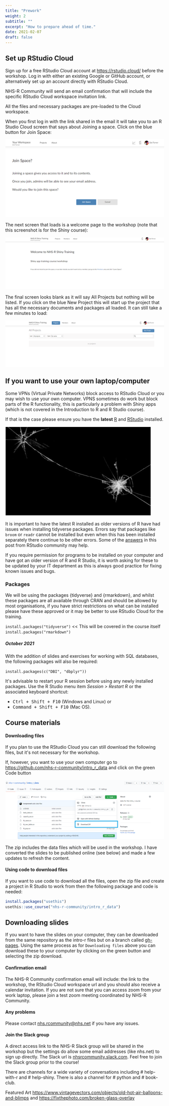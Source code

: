 ```yaml
---
title: "Prework"
weight: 2
subtitle: ""
excerpt: "How to prepare ahead of time."
date: 2021-02-07
draft: false
---
```


## Set up RStudio Cloud

Sign up for a free RStudio Cloud account at https://rstudio.cloud/ before the workshop. Log in with either an existing Google or GitHub account, or alternatively set up an account directly with RStudio Cloud.

NHS-R Community will send an email confirmation that will include the specific RStudio Cloud workspace invitation link. 

All the files and necessary packages are pre-loaded to the Cloud workspace.

When you first log in with the link shared in the email it will take you to an R Studio Cloud screen that says about Joining a space. Click on the blue button for Join Space:

![Screenshot of the workspace view in R Studio Cloud](rstudio-cloud.PNG)

The next screen that loads is a welcome page to the workshop (note that this screenshot is for the Shiny course):

![Screenshot of the welcome page after Join Space has been selected](welcome-to-workspace.PNG)

The final screen looks blank as it will say All Projects but nothing will be listed. If you click on the blue New Project this will start up the project that has all the necessary documents and packages all loaded. It can still take a few minutes to load:

![Screenshot of the Projects page which will be empty](project.PNG)

## If you want to use your own laptop/computer

Some VPNs (Virtual Private Networks) block access to RStudio Cloud or you may wish to use your own computer. VPNS sometimes do work but block parts of the R functionality, this is particularly a problem with Shiny apps (which is not covered in the Introduction to R and R Studio course).

If that is the case please ensure you have the **latest** [R](https://www.r-project.org/) and [RStudio](https://rstudio.com/products/rstudio/download/) installed. 

![A screenshot of a broken screen of smashed glass](broken.PNG)

It is important to have the latest R installed as older versions of R have had issues when installing tidyverse packages. Errors say that packages like `broom` or `readr` cannot be installed but even when this has been installed separately there continue to be other errors. Some of the [answers](https://community.rstudio.com/t/having-trouble-installing-and-loading-tidyverse-readr-no-hms-package/11268/7) in this post from RStudio community may help. 

If you require permission for programs to be installed on your computer and have got an older version of R and R Studio, it is worth asking for these to be updated by your IT department as this is always good practice for fixing known issues and bugs. 

### Packages

We will be using the packages {tidyverse} and {rmarkdown}, and whilst these packages are all available through CRAN and should be allowed by most organisations, if you have strict restrictions on what can be installed please have these approved or it may be better to use RStudio Cloud for the training.

`install.packages("tidyverse")` << This will be covered in the course itself
`install.packages("rmarkdown")`

##### October 2021

With the addition of slides and exercises for working with SQL databases, the following packages will also be required:

`install.packages(c("DBI", "dbplyr"))`


It's advisable to restart your R session before using any newly installed packages. Use the R Studio menu item *Session > Restart R* or the associated keyboard shortcut:

+ <kbd>Ctrl + Shift + F10</kbd> (Windows and Linux) or
+ <kbd>Command + Shift + F10</kbd> (Mac OS). 

## Course materials

#### Downloading files

If you plan to use the RStudio Cloud you can still download the following files, but it's not necessary for the workshop. 

If, however, you want to use your own computer go to https://github.com/nhs-r-community/intro_r_data and click on the green <kdb>Code</kbd> button

  ![Screenshot of the GitHub download files page with the selection from the dropdown of Download zip highlighted](github-download-files.PNG)
  
The zip includes the data files which will be used in the workshop. I have converted the slides to be published online (see below) and made a few updates to refresh the content. 

#### Using code to download files

If you want to use code to download all the files, open the zip file and create a project in R Studio to work from then the following package and code is needed:
  
``` r
install.packages("usethis")
usethis::use_course("nhs-r-community/intro_r_data")
```

## Downloading slides

If you want to have the slides on your computer, they can be downloaded from the same repository as the intro-r files but on a branch called [gh-pages](https://github.com/nhs-r-community/intro_r/tree/gh-pages). Using the same process as for `Downloading files` above you can download these to your computer by clicking on the green button and selecting the zip download.

#### Confirmation email

The NHS-R Community confirmation email will include: the link to the workshop, the RStudio Cloud workspace url and you should also receive a calendar invitation. If you are not sure that you can access zoom from your work laptop, please join a test zoom meeting coordinated by NHS-R Community.

#### Any problems

Please contact nhs.rcommunity@nhs.net if you have any issues.

#### Join the Slack group

A direct access link to the NHS-R Slack group will be shared in the workshop but the settings do allow some email addresses (like nhs.net) to sign up directly. The Slack url is [nhsrcommunity.slack.com](https://nhsrcommunity.slack.com/). Feel free to join the Slack group prior to the course!

There are channels for a wide variety of conversations including # help-with-r and # help-shiny. There is also a channel for # python and # book-club. 


Featured Art https://www.vintagevectors.com/objects/old-hot-air-balloons-and-blimps
and https://fixthephoto.com/broken-glass-overlay
